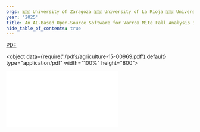 ```yaml
---
orgs: 🇪🇸 University of Zaragoza 🇪🇸 University of La Rioja 🇪🇸 University of Valencia
year: "2025"
title: An AI-Based Open-Source Software for Varroa Mite Fall Analysis in Honeybee Colonies
hide_table_of_contents: true
---
```

[PDF](pdfs/agriculture-15-00969.pdf)

<object data={require('./pdfs/agriculture-15-00969.pdf').default} type="application/pdf" width="100%" height="800"></object>

![](pdfs/agriculture-15-00969.pdf)